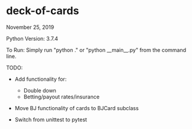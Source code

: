 
# deck-of-cards

November 25, 2019

Python Version: 3.7.4

To Run: Simply run "python ." or "python \_\_main\_\_.py" from the command line.

TODO:

* Add functionality for:
  * Double down
  * Betting/payout rates/insurance

* Move BJ functionality of cards to BJCard subclass

* Switch from unittest to pytest
